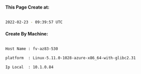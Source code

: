 
   
#### This Page Create at:

```bash

2022-02-23 - 09:39:57 UTC

```

#### Create By Machine:

```bash

Host Name : fv-az83-530

platform  : Linux-5.11.0-1028-azure-x86_64-with-glibc2.31

Ip Local  : 10.1.0.84

```

